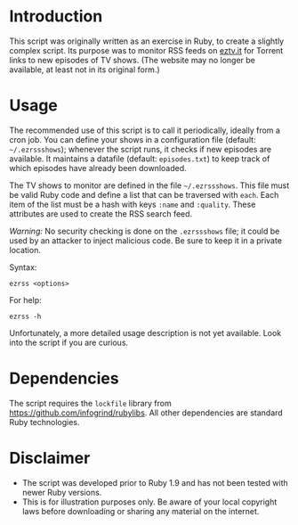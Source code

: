 # Introduction

This script was originally written as an exercise in Ruby, to create a
slightly complex script. Its purpose was to monitor RSS feeds on [eztv.it](http://eztv.it) for Torrent links
to new episodes of TV shows. (The website may no longer be available, at least not in its original form.)

# Usage

The recommended use of this script is to call it periodically, ideally from a cron job. You can define your shows in a configuration file (default: `~/.ezrssshows`); whenever the script runs, it checks if new episodes are available. It maintains a datafile (default: `episodes.txt`) to keep track of which episodes have already been downloaded.

The TV shows to monitor are defined in the file `~/.ezrssshows`. This file must be valid Ruby code and define a list that can be traversed with `each`. Each item of the list must be a hash with keys `:name` and `:quality`. These attributes are used to create the RSS search feed.

_Warning:_ No security checking is done on the `.ezrssshows` file; it could be used by an attacker to inject malicious code. Be sure to keep it in a private location.

Syntax:

    ezrss <options>

For help:

    ezrss -h

Unfortunately, a more detailed usage description is not yet available. Look into the script if you are curious.

# Dependencies

The script requires the `lockfile` library from https://github.com/infogrind/rubylibs. All other dependencies are standard Ruby technologies.

# Disclaimer

- The script was developed prior to Ruby 1.9 and has not been tested with
  newer Ruby versions.
- This is for illustration purposes only. Be aware of your local copyright laws
  before downloading or sharing any material on the internet.
